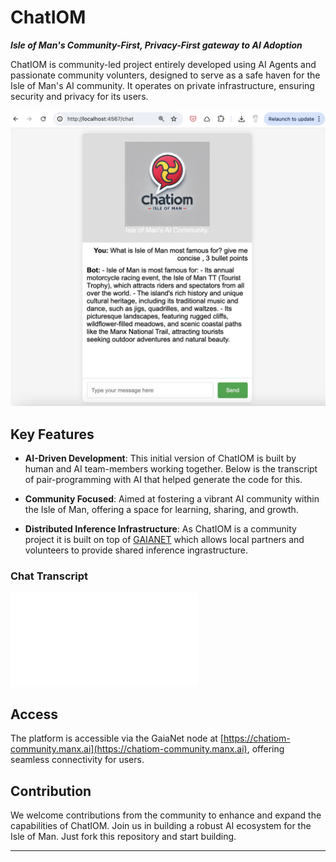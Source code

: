 # ChatIOM

***Isle of Man's Community-First, Privacy-First gateway to AI Adoption***

ChatIOM is community-led project entirely developed using AI Agents and passionate community volunters, designed to serve as a safe haven for the Isle of Man's AI community. It operates on private infrastructure, ensuring security and privacy for its users.

![Screenshot](ManxAI_Agent_Conversations/app_screenshot_1.jpg)

## Key Features


- **AI-Driven Development**: This initial version of ChatIOM is built by human and AI team-members working together. Below is the transcript of pair-programming with AI that helped generate the code for this. 

- **Community Focused**: Aimed at fostering a vibrant AI community within the Isle of Man, offering a space for learning, sharing, and growth.

- **Distributed Inference Infrastructure**: As ChatIOM is a community project it is built on top of [GAIANET](https://www.gaianet.ai/) which allows local partners and volunteers to provide shared inference ingrastructure. 

### Chat Transcript

![01_Chat_Transcript](ManxAI_Agent_Conversations/0005_ruby_based_app_conversation_by_manxAI.pdf)

## Access

The platform is accessible via the GaiaNet node at [https://chatiom-community.manx.ai](https://chatiom-community.manx.ai), offering seamless connectivity for users.

## Contribution

We welcome contributions from the community to enhance and expand the capabilities of ChatIOM. Join us in building a robust AI ecosystem for the Isle of Man.
Just fork this repository and start building. 


---

